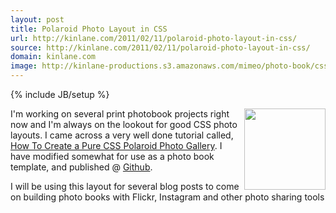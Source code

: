 ```yaml
---
layout: post
title: Polaroid Photo Layout in CSS
url: http://kinlane.com/2011/02/11/polaroid-photo-layout-in-css/
source: http://kinlane.com/2011/02/11/polaroid-photo-layout-in-css/
domain: kinlane.com
image: http://kinlane-productions.s3.amazonaws.com/mimeo/photo-book/css-polaroid-photo-layout.png
---
```

{% include JB/setup %}

<p>
     <a href="http://working.laneworks.net/instagram/step1.php" target="_blank"><img class="c1" src="http://kinlane-productions.s3.amazonaws.com/mimeo/photo-book/css-polaroid-photo-layout.png" alt="" width="130" align="right" /></a>I'm working on several print photobook projects right now and I'm always on the lookout for good CSS photo layouts. I came across a very well done tutorial called, <a href="http://line25.com/tutorials/how-to-create-a-pure-css-polaroid-photo-gallery" target="_blank">How To Create a Pure CSS Polaroid Photo Gallery</a>. I have modified somewhat for use as a photo book template, and published @ <a href="https://gist.github.com/823364" target="_blank">Github</a>.
</p><script src="https://gist.github.com/823364.js?file=CSS%20Polaroid%20Photo%20Layout" type="text/javascript">
</script>
<p>
     I will be using this layout for several blog posts to come on building photo books with Flickr, Instagram and other photo sharing tools
</p>